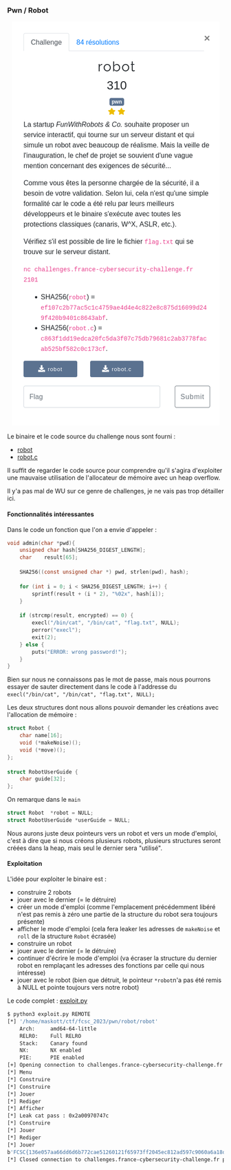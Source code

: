 ### Pwn / Robot

<p align="center">
  <img src="img/consignes.png" />
</p>

Le binaire et le code source du challenge nous sont fourni :
- [robot](files/robot)
- [robot.c](files/robot.c)


Il suffit de regarder le code source pour comprendre qu'il s'agira d'exploiter une mauvaise utilisation de l'allocateur de mémoire avec un heap overflow.

Il y'a pas mal de WU sur ce genre de challenges, je ne vais pas trop détailler ici.


#### Fonctionnalités intéressantes

Dans le code un fonction que l'on a envie d'appeler :

```c
void admin(char *pwd){
    unsigned char hash[SHA256_DIGEST_LENGTH];
    char    result[65];

    SHA256((const unsigned char *) pwd, strlen(pwd), hash);

    for (int i = 0; i < SHA256_DIGEST_LENGTH; i++) {
        sprintf(result + (i * 2), "%02x", hash[i]);
    }

    if (strcmp(result, encrypted) == 0) {
        execl("/bin/cat", "/bin/cat", "flag.txt", NULL);
        perror("execl");
        exit(2);
    } else {
        puts("ERROR: wrong password!");
    }
}
```

Bien sur nous ne connaissons pas le mot de passe, mais nous pourrons essayer de sauter directement dans le code à l'addresse du `execl("/bin/cat", "/bin/cat", "flag.txt", NULL);`

Les deux structures dont nous allons pouvoir demander les créations avec l'allocation de mémoire :
```c
struct Robot {
    char name[16];
    void (*makeNoise)();
    void (*move)();
};

struct RobotUserGuide {
    char guide[32];
};
```

On remarque dans le `main`
```c
struct Robot  *robot = NULL;
struct RobotUserGuide *userGuide = NULL;
```

Nous aurons juste deux pointeurs vers un robot et vers un mode d'emploi, c'est à dire que si nous créons plusieurs robots, plusieurs structures seront créées dans la heap, mais seul le dernier sera "utilisé".

#### Exploitation

L'idée pour exploiter le binaire est :

- construire 2 robots
- jouer avec le dernier (= le détruire)
- créer un mode d'emploi (comme l'emplacement précédemment libéré n'est pas remis à zéro une partie de la structure du robot sera toujours présente)
- afficher le mode d'emploi (cela fera leaker les adresses de `makeNoise` et `roll` de la structure `Robot` écrasée)
- construire un robot
- jouer avec le dernier (= le détruire)
- continuer d'écrire le mode d'emploi (va écraser la structure du dernier robot en remplaçant les adresses des fonctions par celle qui nous intéresse)
- jouer avec le robot (bien que détruit, le pointeur `*robot`n'a pas été remis à NULL et pointe toujours vers notre robot)

Le code complet : [exploit.py](files/exploit.py)


```bash
$ python3 exploit.py REMOTE
[*] '/home/maskott/ctf/fcsc_2023/pwn/robot/robot'
    Arch:     amd64-64-little
    RELRO:    Full RELRO
    Stack:    Canary found
    NX:       NX enabled
    PIE:      PIE enabled
[+] Opening connection to challenges.france-cybersecurity-challenge.fr on port 2101: Done
[*] Menu
[*] Construire
[*] Construire
[*] Jouer
[*] Rediger
[*] Afficher
[*] Leak cat pass : 0x2a00970747c
[*] Construire
[*] Jouer
[*] Rediger
[*] Jouer
b'FCSC{136e057aa66dd6d6b772cae51260121f65973ff2045ec812ad597c9060a6a18d}\n'
[*] Closed connection to challenges.france-cybersecurity-challenge.fr port 2101
```
